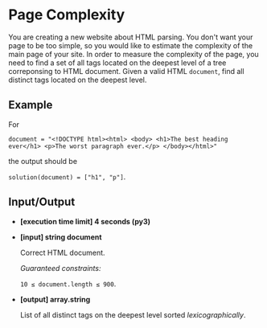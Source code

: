 # Page Complexity

You are creating a new website about HTML parsing. You don't want your page to be too simple, so you would like to estimate the complexity of the main page of your site. In order to measure the complexity of the page, you need to find a set of all tags located on the deepest level of a tree correponsing to HTML document. Given a valid HTML `document`, find all distinct tags located on the deepest level.

## Example

For

`document = "<!DOCTYPE html><html> <body> <h1>The best heading ever</h1> <p>The worst paragraph ever.</p> </body></html>"`

the output should be

`solution(document) = ["h1", "p"]`.

## Input/Output

- **[execution time limit] 4 seconds (py3)**

- **[input] string document**

	Correct HTML document.

	*Guaranteed constraints:*

	`10 ≤ document.length ≤ 900`.

- **[output] array.string**

	List of all distinct tags on the deepest level sorted *lexicographically*.
